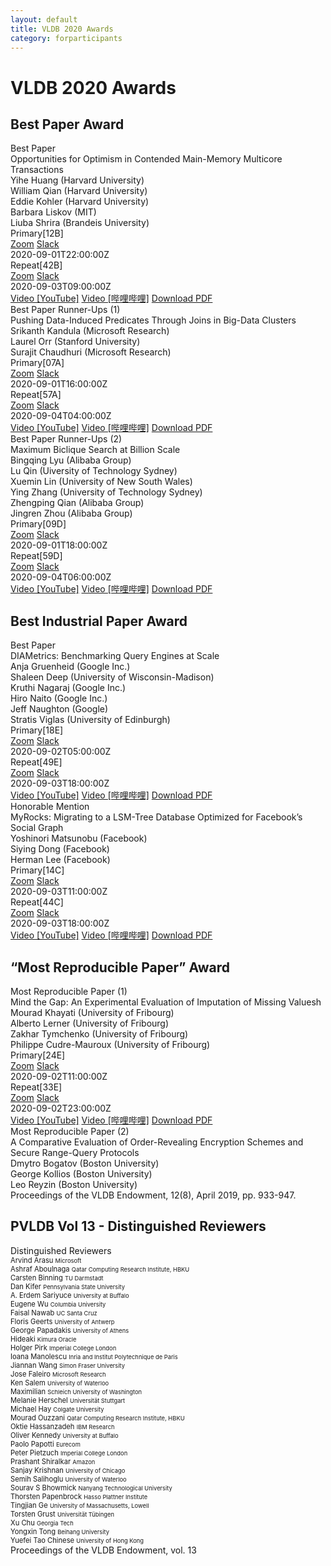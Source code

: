 ```yaml
---
layout: default
title: VLDB 2020 Awards
category: forparticipants
---
```


# VLDB 2020 Awards

## Best Paper Award

<div class="col-group">
    <div class="award col-12">
        <div class="header">Best Paper</div>
        <div class="title">Opportunities for Optimism in Contended Main-Memory Multicore Transactions</div>
        <div class="name">Yihe Huang (Harvard University)</div>
        <div class="name">William Qian (Harvard University)</div>
        <div class="name">Eddie Kohler (Harvard University)</div>
        <div class="name">Barbara Liskov (MIT)</div>
        <div class="name">Liuba Shrira (Brandeis University)</div>
        <div class="talk">
            <div class="col-group important-dates">
                <div class="col-2 id-head">Primary[12B]</div>
                <div class="col-2 id-col">
                    <a class="btn btn-small btn-conference" href="//tokyo.vldb2020.org/?tg=session&amp;go=conference&amp;id=id!12B">Zoom</a> <a class="btn btn-small btn-chat" href="//tokyo.vldb2020.org/?tg=session&amp;go=chat&amp;id=id!12B">Slack</a>
                </div>
                <div class="col-8 id-col timeUTC">2020-09-01T22:00:00Z</div>
            </div>
            <div class="col-group important-dates">
                <div class="col-2 id-head">Repeat[42B]</div>
                <div class="col-2 id-col">
                    <a class="btn btn-small btn-conference" href="//tokyo.vldb2020.org/?tg=session&amp;go=conference&amp;id=id!42B">Zoom</a> <a class="btn btn-small btn-chat" href="//tokyo.vldb2020.org/?tg=session&amp;go=chat&amp;id=id!42B">Slack</a>
                </div>
                <div class="col-8 id-col timeUTC">2020-09-03T09:00:00Z</div>
            </div>
        </div>
        <div class="footer">
        <a class="btn btn-video" href="//tokyo.vldb2020.org/?tg=paper&amp;go=video&amp;id=pid!12B-2" title="undefined">Video [YouTube]</a>
        <a class="btn btn-video2" href="//tokyo.vldb2020.org/?tg=paper&amp;go=video2&amp;id=pid!12B-2" title="undefined">Video [哔哩哔哩]</a>
        <a class="btn btn-paper" href="//tokyo.vldb2020.org/?tg=paper&amp;go=paper&amp;id=pid!12B-2" title="undefined">Download PDF</a>
        </div>
    </div>
</div>


<div class="col-group">
    <div class="award col-12">
        <div class="header">Best Paper Runner-Ups (1)</div>
        <div class="title">Pushing Data-Induced Predicates Through Joins in Big-Data Clusters </div>
        <div class="name">Srikanth Kandula (Microsoft Research)</div>
        <div class="name">Laurel Orr (Stanford University)</div>
        <div class="name">Surajit Chaudhuri (Microsoft Research)</div>
        <div class="talk">
            <div class="col-group important-dates">
                <div class="col-2 id-head">Primary[07A]</div>
                <div class="col-2 id-col">
                    <a class="btn btn-small btn-conference" href="//tokyo.vldb2020.org/?tg=session&amp;go=conference&amp;id=id!07A">Zoom</a> <a class="btn btn-small btn-chat" href="//tokyo.vldb2020.org/?tg=session&amp;go=chat&amp;id=id!07A">Slack</a>
                </div>
                <div class="col-8 id-col timeUTC">2020-09-01T16:00:00Z</div>
            </div>
            <div class="col-group important-dates">
                <div class="col-2 id-head">Repeat[57A]</div>
                <div class="col-2 id-col">
                    <a class="btn btn-small btn-conference" href="//tokyo.vldb2020.org/?tg=session&amp;go=conference&amp;id=id!57A">Zoom</a> <a class="btn btn-small btn-chat" href="//tokyo.vldb2020.org/?tg=session&amp;go=chat&amp;id=id!57A">Slack</a>
                </div>
                <div class="col-8 id-col timeUTC">2020-09-04T04:00:00Z</div>
            </div>
        </div>
        <div class="footer">
        <a class="btn btn-video" href="//tokyo.vldb2020.org/?tg=paper&amp;go=video&amp;id=pid!07A-1">Video [YouTube]</a>
        <a class="btn btn-video2" href="//tokyo.vldb2020.org/?tg=paper&amp;go=video2&amp;id=pid!07A-1">Video [哔哩哔哩]</a>
        <a class="btn btn-paper" href="//tokyo.vldb2020.org/?tg=paper&amp;go=paper&amp;id=pid!07A-1">Download PDF</a>
        </div>
    </div>
</div>


<div class="col-group">
    <div class="award col-12">
        <div class="header">Best Paper Runner-Ups (2)</div>
        <div class="title">Maximum Biclique Search at Billion Scale</div>
        <div class="name">Bingqing Lyu (Alibaba Group)</div>
        <div class="name">Lu Qin (Uiversity of Technology Sydney)</div>
        <div class="name">Xuemin Lin (University of New South Wales)</div>
        <div class="name">Ying Zhang (University of Technology Sydney)</div>
        <div class="name">Zhengping Qian (Alibaba Group)</div>
        <div class="name">Jingren Zhou (Alibaba Group)</div>
        <div class="talk">
            <div class="col-group important-dates">
                <div class="col-2 id-head">Primary[09D]</div>
                <div class="col-2 id-col">
                    <a class="btn btn-small btn-conference" href="//tokyo.vldb2020.org/?tg=session&amp;go=conference&amp;id=id!09D">Zoom</a> <a class="btn btn-small btn-chat" href="//tokyo.vldb2020.org/?tg=session&amp;go=chat&amp;id=id!09D">Slack</a>
                </div>
                <div class="col-8 id-col timeUTC">2020-09-01T18:00:00Z</div>
            </div>
            <div class="col-group important-dates">
                <div class="col-2 id-head">Repeat[59D]</div>
                <div class="col-2 id-col">
                    <a class="btn btn-small btn-conference" href="//tokyo.vldb2020.org/?tg=session&amp;go=conference&amp;id=id!59D">Zoom</a> <a class="btn btn-small btn-chat" href="//tokyo.vldb2020.org/?tg=session&amp;go=chat&amp;id=id!59D">Slack</a>
                </div>
                <div class="col-8 id-col timeUTC">2020-09-04T06:00:00Z</div>
            </div>
        </div>
        <div class="footer">
        <a class="btn btn-video" href="//tokyo.vldb2020.org/?tg=paper&amp;go=video&amp;id=pid!09D-3">Video [YouTube]</a>
        <a class="btn btn-video2" href="//tokyo.vldb2020.org/?tg=paper&amp;go=video2&amp;id=pid!09D-3">Video [哔哩哔哩]</a>
        <a class="btn btn-paper" href="//tokyo.vldb2020.org/?tg=paper&amp;go=paper&amp;id=pid!09D-3">Download PDF</a>
        </div>
    </div>
</div>


## Best Industrial Paper Award

<div class="col-group">
    <div class="award col-12">
        <div class="header">Best Paper</div>
        <div class="title">DIAMetrics: Benchmarking Query Engines at Scale</div>
        <div class="name">Anja Gruenheid (Google Inc.)</div>
        <div class="name">Shaleen Deep (University of Wisconsin-Madison)</div>
        <div class="name">Kruthi Nagaraj (Google Inc.)</div>
        <div class="name">Hiro Naito (Google Inc.)</div>
        <div class="name">Jeff Naughton (Google)</div>
        <div class="name">Stratis Viglas (University of Edinburgh)</div>
        <div class="talk">
            <div class="col-group important-dates">
                <div class="col-2 id-head">Primary[18E]</div>
                <div class="col-2 id-col">
                    <a class="btn btn-small btn-conference" href="//tokyo.vldb2020.org/?tg=session&amp;go=conference&amp;id=id!18E">Zoom</a> <a class="btn btn-small btn-chat" href="//tokyo.vldb2020.org/?tg=session&amp;go=chat&amp;id=id!18E">Slack</a>
                </div>
                <div class="col-8 id-col timeUTC">2020-09-02T05:00:00Z</div>
            </div>
            <div class="col-group important-dates">
                <div class="col-2 id-head">Repeat[49E]</div>
                <div class="col-2 id-col">
                    <a class="btn btn-small btn-conference" href="//tokyo.vldb2020.org/?tg=session&amp;go=conference&amp;id=id!49E">Zoom</a> <a class="btn btn-small btn-chat" href="//tokyo.vldb2020.org/?tg=session&amp;go=chat&amp;id=id!49E">Slack</a>
                </div>
                <div class="col-8 id-col timeUTC">2020-09-03T18:00:00Z</div>
            </div>
        </div>
        <div class="footer">
        <a class="btn btn-video" href="//tokyo.vldb2020.org/?tg=paper&amp;go=video&amp;id=pid!18E-3">Video [YouTube]</a>
        <a class="btn btn-video2" href="//tokyo.vldb2020.org/?tg=paper&amp;go=video2&amp;id=pid!18E-3">Video [哔哩哔哩]</a>
        <a class="btn btn-paper" href="//tokyo.vldb2020.org/?tg=paper&amp;go=paper&amp;id=pid!18E-3">Download PDF</a>
        </div>
    </div>
</div>


<div class="col-group">
    <div class="award col-12">
        <div class="header">Honorable Mention</div>
        <div class="title">MyRocks: Migrating to a LSM-Tree Database Optimized for Facebook’s Social Graph</div>
        <div class="name">Yoshinori Matsunobu (Facebook)</div>
        <div class="name">Siying Dong (Facebook)</div>
        <div class="name">Herman Lee (Facebook)</div>
        <div class="talk">
            <div class="col-group important-dates">
                <div class="col-2 id-head">Primary[14C]</div>
                <div class="col-2 id-col">
                    <a class="btn btn-small btn-conference" href="//tokyo.vldb2020.org/?tg=session&amp;go=conference&amp;id=id!14C">Zoom</a> <a class="btn btn-small btn-chat" href="//tokyo.vldb2020.org/?tg=session&amp;go=chat&amp;id=id!14C">Slack</a>
                </div>
                <div class="col-8 id-col timeUTC">2020-09-03T11:00:00Z</div>
            </div>
            <div class="col-group important-dates">
                <div class="col-2 id-head">Repeat[44C]</div>
                <div class="col-2 id-col">
                    <a class="btn btn-small btn-conference" href="//tokyo.vldb2020.org/?tg=session&amp;go=conference&amp;id=id!44C">Zoom</a> <a class="btn btn-small btn-chat" href="//tokyo.vldb2020.org/?tg=session&amp;go=chat&amp;id=id!44C">Slack</a>
                </div>
                <div class="col-8 id-col timeUTC">2020-09-03T18:00:00Z</div>
            </div>
        </div>
        <div class="footer">
        <a class="btn btn-video" href="//tokyo.vldb2020.org/?tg=paper&amp;go=video&amp;id=pid!14C-1">Video [YouTube]</a>
        <a class="btn btn-video2" href="//tokyo.vldb2020.org/?tg=paper&amp;go=video2&amp;id=pid!14C-1">Video [哔哩哔哩]</a>
        <a class="btn btn-paper" href="//tokyo.vldb2020.org/?tg=paper&amp;go=paper&amp;id=pid!14C-1">Download PDF</a>
        </div>
    </div>
</div>

## “Most Reproducible Paper” Award

<div class="col-group">
    <div class="award col-12">
        <div class="header">Most Reproducible Paper (1)</div>
        <div class="title">Mind the Gap: An Experimental Evaluation of Imputation of Missing Valuesh</div>
        <div class="name">Mourad Khayati (University of Fribourg)</div>
        <div class="name">Alberto Lerner (University of Fribourg)</div>
        <div class="name">Zakhar Tymchenko (University of Fribourg)</div>
        <div class="name">Philippe Cudre-Mauroux (University of Fribourg)</div>
        <div class="talk">
            <div class="col-group important-dates">
                <div class="col-2 id-head">Primary[24E]</div>
                <div class="col-2 id-col">
                    <a class="btn btn-small btn-conference" href="//tokyo.vldb2020.org/?tg=session&amp;go=conference&amp;id=id!24E">Zoom</a> <a class="btn btn-small btn-chat" href="//tokyo.vldb2020.org/?tg=session&amp;go=chat&amp;id=id!24E">Slack</a>
                </div>
                <div class="col-8 id-col timeUTC">2020-09-02T11:00:00Z</div>
            </div>
            <div class="col-group important-dates">
                <div class="col-2 id-head">Repeat[33E]</div>
                <div class="col-2 id-col">
                    <a class="btn btn-small btn-conference" href="//tokyo.vldb2020.org/?tg=session&amp;go=conference&amp;id=id!33E">Zoom</a> <a class="btn btn-small btn-chat" href="//tokyo.vldb2020.org/?tg=session&amp;go=chat&amp;id=id!33E">Slack</a>
                </div>
                <div class="col-8 id-col timeUTC">2020-09-02T23:00:00Z</div>
            </div>
        </div>
        <div class="footer">
        <a class="btn btn-video" href="//tokyo.vldb2020.org/?tg=paper&amp;go=video&amp;id=pid!24E-2">Video [YouTube]</a>
        <a class="btn btn-video2" href="//tokyo.vldb2020.org/?tg=paper&amp;go=video2&amp;id=pid!24E-2">Video [哔哩哔哩]</a>
        <a class="btn btn-paper" href="//tokyo.vldb2020.org/?tg=paper&amp;go=paper&amp;id=pid!24E-2">Download PDF</a>
        </div>
    </div>
</div>

<div class="col-group">
    <div class="award col-12">
        <div class="header">Most Reproducible Paper (2)</div>
        <div class="title">A Comparative Evaluation of Order-Revealing Encryption Schemes and Secure Range-Query Protocols</div>
        <div class="name">Dmytro Bogatov (Boston University)</div>
        <div class="name">George Kollios (Boston University)</div>
        <div class="name">Leo Reyzin (Boston University)</div>
        <div class="footer"><a class="icon" href="http://www.vldb.org/pvldb/vol12/p933-bogatov.pdf"><i class="fas fa-file-download"></i></a><large>Proceedings of the VLDB Endowment, 12(8), April 2019, pp. 933-947. </large></div>
    </div>
</div>

## PVLDB Vol 13 - Distinguished Reviewers

<div class="col-group">
    <div class="award col-12">
        <div class="header">Distinguished Reviewers</div>
        <div class="col-group name">
            <div class="col-6" style="font-size:0.8em;">
                <div>
                    Arvind Arasu <small>Microsoft</small>
                </div>
                <div>Ashraf Aboulnaga <small>Qatar Computing Research Institute, HBKU</small></div>
                <div>Carsten Binning <small>TU Darmstadt</small></div>
                <div>Dan Kifer <small>Pennsylvania State University</small></div>
                <div>A. Erdem Sariyuce <small>University at Buffalo</small></div>
                <div>Eugene Wu <small>Columbia University</small></div>
                <div>Faisal Nawab <small>UC Santa Cruz</small></div>
                <div>Floris Geerts <small>University of Antwerp</small></div>
                <div>George Papadakis <small>University of Athens</small></div>
                <div>Hideaki <small>Kimura Oracle</small></div>
                <div>Holger Pirk <small>Imperial College London</small></div>
                <div>Ioana Manolescu <small>Inria and Institut Polytechnique de Paris</small></div>
                <div>Jiannan Wang <small>Simon Fraser University</small></div>
                <div>Jose Faleiro <small>Microsoft Research</small></div>
                <div>Ken Salem <small>University of Waterloo</small></div>
                <div>Maximilian <small>Schleich University of Washington</small></div>
                <div>Melanie Herschel <small>Universität Stuttgart</small></div>
            </div>
            <div class="col-6" style="font-size:0.8em;">
                <div>Michael Hay <small>Colgate University</small></div>
                <div>Mourad Ouzzani <small>Qatar Computing Research Institute, HBKU</small></div>
                <div>Oktie Hassanzadeh <small>IBM Research</small></div>
                <div>Oliver Kennedy <small>University at Buffalo</small></div>
                <div>Paolo Papotti <small>Eurecom</small></div>
                <div>Peter Pietzuch <small>Imperial College London</small></div>
                <div>Prashant Shiralkar <small>Amazon</small></div>
                <div>Sanjay Krishnan <small>University of Chicago</small></div>
                <div>Semih Salihoglu <small>University of Waterloo</small></div>
                <div>Sourav S Bhowmick <small>Nanyang Technological University</small></div>
                <div>Thorsten Papenbrock <small>Hasso Plattner Institute</small></div>
                <div>Tingjian Ge <small>University of Massachusetts, Lowell</small></div>
                <div>Torsten Grust <small>Universität Tübingen</small></div>
                <div>Xu Chu <small>Georgia Tech</small></div>
                <div>Yongxin Tong <small>Beihang University</small></div>
                <div>Yuefei Tao Chinese <small>University of Hong Kong</small></div>
            </div>
        </div>
        <div class="footer"><a class="icon" href="http://vldb.org/pvldb/vol13.html"><i class="fas fa-file-download"></i></a><large>Proceedings of the VLDB Endowment, vol. 13</large></div>
    </div>
</div>
